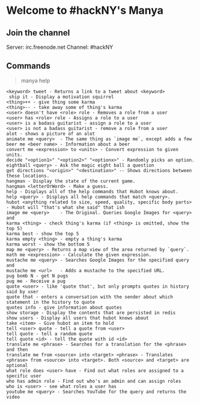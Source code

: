 # Welcome to #hackNY's Manya

## Join the channel
Server: irc.freenode.net
Channel: #hackNY

## Commands
> manya help

    <keyword> tweet - Returns a link to a tweet about <keyword>    
     ship it - Display a motivation squirrel	
    <thing>++ - give thing some karma	
    <thing>-- - take away some of thing's karma	
    <user> doesn't have <role> role - Removes a role from a user	
    <user> has <role> role - Assigns a role to a user	
    <user> is a badass guitarist - assign a role to a user	
    <user> is not a badass guitarist - remove a role from a user	
    alot - shows a picture of an alot	
    animate me <query>  - The same thing as `image me`, except adds a few	
    beer me <beer name> - Information about a beer	
    convert me <expression> to <units> - Convert expression to given units.	
    decide "<option1>" "<option2>" "<optionx>" - Randomly picks an option.	
    eightball <query> - Ask the magic eight ball a question	
    get directions "<origin>" "<destination>" -- Shows directions between these locations.	
    hangman - Display the state of the current game.	
    hangman <letterOrWord> - Make a guess.	
    help - Displays all of the help commands that Hubot knows about.	
    help <query> - Displays all help commands that match <query>.	
    hubot <anything related to size, speed, quality, specific body parts> - Hubot will "that's what she said" that ish	
    image me <query>    - The Original. Queries Google Images for <query> and	
    karma <thing> - check thing's karma (if <thing> is omitted, show the top 5)	
    karma best - show the top 5	
    karma empty <thing> - empty a thing's karma	
    karma worst - show the bottom 5	
    map me <query> - Returns a map view of the area returned by `query`.	
    math me <expression> - Calculate the given expression.	
    mustache me <query> - Searches Google Images for the specified query and	
    mustache me <url>   - Adds a mustache to the specified URL.	
    pug bomb N - get N pugs	
    pug me - Receive a pug	
    quote <user> - like 'quote that', but only prompts quotes in history said by user	
    quote that - enters a conversation with the sender about which statement in the history to quote	
    quotes info - give information about quotes	
    show storage - Display the contents that are persisted in redis	
    show users - Display all users that hubot knows about	
    take <item> - Give hubot an item to hold	
    tell <user> quote - tell a quote from <user>	
    tell quote - tell a random quote	
    tell quote <id> - tell the quote with id <id>	
    translate me <phrase> - Searches for a translation for the <phrase> and then	
    translate me from <source> into <target> <phrase> - Translates <phrase> from <source> into <target>. Both <source> and <target> are optional	
    what role does <user> have - Find out what roles are assigned to a specific user	
    who has admin role - Find out who's an admin and can assign roles	
    who is <user> - see what roles a user has	
    youtube me <query> - Searches YouTube for the query and returns the video